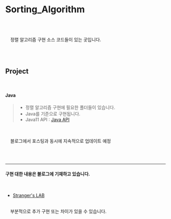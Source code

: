 # Sorting_Algorithm



<br/><br/> 

&nbsp;&nbsp;&nbsp; 정렬 알고리즘 구현 소스 코드들이 있는 곳입니다.  

<br/><br/>  


Project
-----------
<br/>

#### Java  




> - 정렬 알고리즘 구현에 필요한 폴더들이 있습니다.
> - Java를 기준으로 구현됩니다.
> - Java11 API : [Java API](https://docs.oracle.com/en/java/javase/11/docs/api/index.html)




<br/><br/>
&nbsp;&nbsp;&nbsp; 블로그에서 포스팅과 동시에 지속적으로 업데이트 예정 



<br/><br/>

-----------------

#### 구현 대한 내용은 블로그에 기재하고 있습니다.  
<br/>

- [Stranger's LAB](https://st-lab.tistory.com/category/알고리즘/Java)
<br/>
&nbsp;&nbsp;&nbsp; 부분적으로 추가 구현 또는 차이가 있을 수 있습니다.

<br/><br/>


